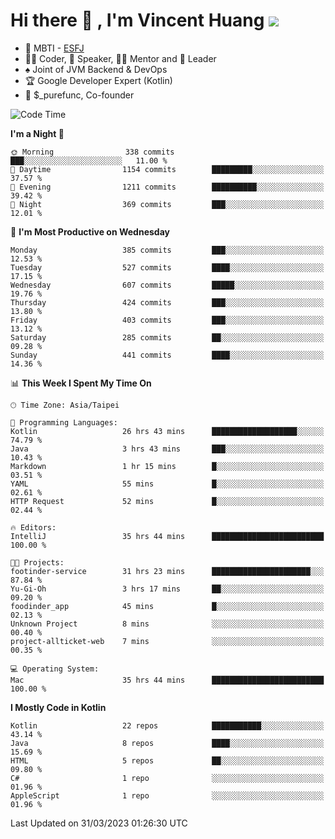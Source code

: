 # Hi there 👋 , I'm Vincent Huang ![](https://komarev.com/ghpvc/?username=Jian-Min-Huang)
- 👀 MBTI - [ESFJ](https://www.16personalities.com/esfj-personality)
- 👨‍💻 Coder, 🎤 Speaker, 👨‍🏫 Mentor and 🚀 Leader
- ♠️ Joint of JVM Backend & DevOps
- 🏆 Google Developer Expert (Kotlin)
- 💼 $_purefunc, Co-founder

<!--START_SECTION:waka-->
![Code Time](http://img.shields.io/badge/Code%20Time-1%2C809%20hrs%2030%20mins-blue)

**I'm a Night 🦉** 

```text
🌞 Morning                338 commits         ███░░░░░░░░░░░░░░░░░░░░░░   11.00 % 
🌆 Daytime                1154 commits        █████████░░░░░░░░░░░░░░░░   37.57 % 
🌃 Evening                1211 commits        ██████████░░░░░░░░░░░░░░░   39.42 % 
🌙 Night                  369 commits         ███░░░░░░░░░░░░░░░░░░░░░░   12.01 % 
```
📅 **I'm Most Productive on Wednesday** 

```text
Monday                   385 commits         ███░░░░░░░░░░░░░░░░░░░░░░   12.53 % 
Tuesday                  527 commits         ████░░░░░░░░░░░░░░░░░░░░░   17.15 % 
Wednesday                607 commits         █████░░░░░░░░░░░░░░░░░░░░   19.76 % 
Thursday                 424 commits         ███░░░░░░░░░░░░░░░░░░░░░░   13.80 % 
Friday                   403 commits         ███░░░░░░░░░░░░░░░░░░░░░░   13.12 % 
Saturday                 285 commits         ██░░░░░░░░░░░░░░░░░░░░░░░   09.28 % 
Sunday                   441 commits         ████░░░░░░░░░░░░░░░░░░░░░   14.36 % 
```


📊 **This Week I Spent My Time On** 

```text
🕑︎ Time Zone: Asia/Taipei

💬 Programming Languages: 
Kotlin                   26 hrs 43 mins      ███████████████████░░░░░░   74.79 % 
Java                     3 hrs 43 mins       ███░░░░░░░░░░░░░░░░░░░░░░   10.43 % 
Markdown                 1 hr 15 mins        █░░░░░░░░░░░░░░░░░░░░░░░░   03.51 % 
YAML                     55 mins             █░░░░░░░░░░░░░░░░░░░░░░░░   02.61 % 
HTTP Request             52 mins             █░░░░░░░░░░░░░░░░░░░░░░░░   02.44 % 

🔥 Editors: 
IntelliJ                 35 hrs 44 mins      █████████████████████████   100.00 % 

🐱‍💻 Projects: 
footinder-service        31 hrs 23 mins      ██████████████████████░░░   87.84 % 
Yu-Gi-Oh                 3 hrs 17 mins       ██░░░░░░░░░░░░░░░░░░░░░░░   09.20 % 
foodinder_app            45 mins             █░░░░░░░░░░░░░░░░░░░░░░░░   02.13 % 
Unknown Project          8 mins              ░░░░░░░░░░░░░░░░░░░░░░░░░   00.40 % 
project-allticket-web    7 mins              ░░░░░░░░░░░░░░░░░░░░░░░░░   00.35 % 

💻 Operating System: 
Mac                      35 hrs 44 mins      █████████████████████████   100.00 % 
```

**I Mostly Code in Kotlin** 

```text
Kotlin                   22 repos            ███████████░░░░░░░░░░░░░░   43.14 % 
Java                     8 repos             ████░░░░░░░░░░░░░░░░░░░░░   15.69 % 
HTML                     5 repos             ██░░░░░░░░░░░░░░░░░░░░░░░   09.80 % 
C#                       1 repo              ░░░░░░░░░░░░░░░░░░░░░░░░░   01.96 % 
AppleScript              1 repo              ░░░░░░░░░░░░░░░░░░░░░░░░░   01.96 % 
```




 Last Updated on 31/03/2023 01:26:30 UTC
<!--END_SECTION:waka-->
